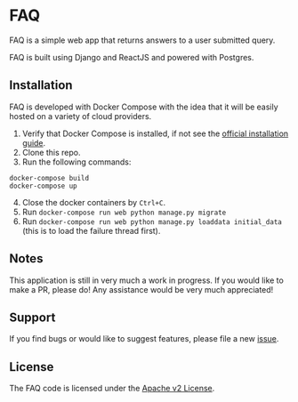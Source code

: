 # FAQ
FAQ is a simple web app that returns answers to a user submitted query.

FAQ is built using Django and ReactJS and powered with Postgres.

## Installation
FAQ is developed with Docker Compose with the idea that it will be easily hosted on a variety of cloud providers.

1. Verify that Docker Compose is installed, if not see the [official installation guide](https://docs.docker.com/compose/install/).
2. Clone this repo.
3. Run the following commands:
```
docker-compose build
docker-compose up
```
4. Close the docker containers by `Ctrl+C`.
5. Run `docker-compose run web python manage.py migrate`
5. Run `docker-compose run web python manage.py loaddata initial_data` (this is to load the failure thread first).

## Notes
This application is still in very much a work in progress. If you would like to make a PR, please do! Any assistance would be very much appreciated!

## Support
If you find bugs or would like to suggest features, please file a new [issue](https://github.com/kevinlee12/faqs/issues/new).

## License
The FAQ code is licensed under the [Apache v2 License](https://github.com/kevinlee12/faqs/blob/master/LICENSE).
